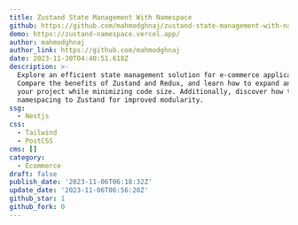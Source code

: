 ```yaml
---
title: Zustand State Management With Namespace
github: https://github.com/mahmodghnaj/zustand-state-management-with-namespace
demo: https://zustand-namespace.vercel.app/
author: mahmodghnaj
author_link: https://github.com/mahmodghnaj
date: 2023-11-30T04:40:51.618Z
description: >-
  Explore an efficient state management solution for e-commerce applications.
  Compare the benefits of Zustand and Redux, and learn how to expand and enhance
  your project while minimizing code size. Additionally, discover how to add
  namespacing to Zustand for improved modularity.
ssg:
  - Nextjs
css:
  - Tailwind
  - PostCSS
cms: []
category:
  - Ecommerce
draft: false
publish_date: '2023-11-06T06:18:32Z'
update_date: '2023-11-06T06:56:20Z'
github_star: 1
github_fork: 0
---
```


